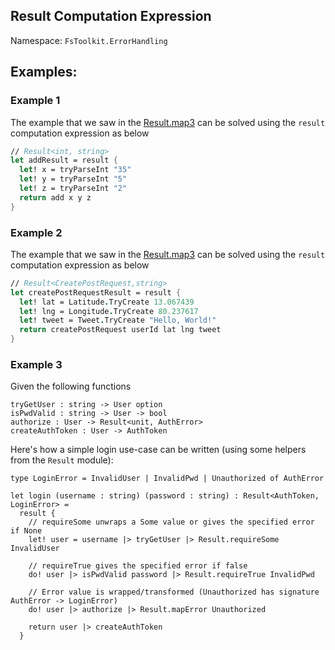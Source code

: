 ## Result Computation Expression

Namespace: `FsToolkit.ErrorHandling`

## Examples:

### Example 1

The example that we saw in the [Result.map3](../result/map3.md#example-1) can be solved using the `result` computation expression as below

```fsharp
// Result<int, string>
let addResult = result {
  let! x = tryParseInt "35"
  let! y = tryParseInt "5"
  let! z = tryParseInt "2"
  return add x y z
}
```

### Example 2

The example that we saw in the [Result.map3](../result/map3.md#a-example-2) can be solved using the `result` computation expression as below

```fsharp
// Result<CreatePostRequest,string>
let createPostRequestResult = result {
  let! lat = Latitude.TryCreate 13.067439
  let! lng = Longitude.TryCreate 80.237617
  let! tweet = Tweet.TryCreate "Hello, World!"
  return createPostRequest userId lat lng tweet
}
```

### Example 3

Given the following functions

```f#
tryGetUser : string -> User option
isPwdValid : string -> User -> bool
authorize : User -> Result<unit, AuthError>
createAuthToken : User -> AuthToken
```

Here's how a simple login use-case can be written (using some helpers from the `Result` module):

```f#
type LoginError = InvalidUser | InvalidPwd | Unauthorized of AuthError

let login (username : string) (password : string) : Result<AuthToken, LoginError> =
  result {
    // requireSome unwraps a Some value or gives the specified error if None
    let! user = username |> tryGetUser |> Result.requireSome InvalidUser

    // requireTrue gives the specified error if false
    do! user |> isPwdValid password |> Result.requireTrue InvalidPwd

    // Error value is wrapped/transformed (Unauthorized has signature AuthError -> LoginError)
    do! user |> authorize |> Result.mapError Unauthorized

    return user |> createAuthToken
  }
```

